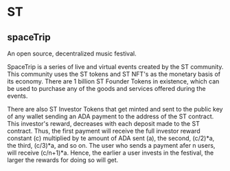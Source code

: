 # ST
## spaceTrip
An open source, decentralized music festival.

SpaceTrip is a series of live and virtual events created by the ST community. This community uses the ST tokens and ST NFT's as the monetary basis of its economy. There are 1 billion ST Founder Tokens in existence, which can be used to purchase any of the goods and services offered during the events.

There are also ST Investor Tokens that get minted and sent to the public key of any wallet sending an ADA payment to the address of the ST contract. This investor's reward, decreases with each deposit made to the ST contract.  Thus, the first payment will receive the full investor reward constant (c) multiplied by te amount of ADA sent (a), the second, (c/2)*a, the third, (c/3)*a, and so on. The user who sends a payment afer n users, will receive (c/n+1)*a. Hence, the earlier a user invests in the festival, the larger the rewards for doing so will get.
